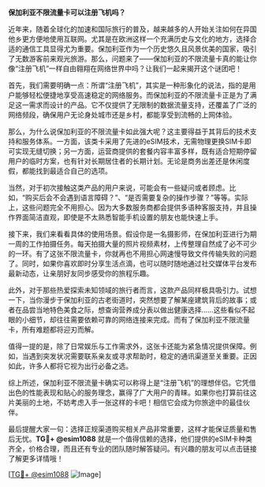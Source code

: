 **保加利亚不限流量卡可以注册飞机吗？**

近年来，随着全球化的加速和国际旅行的普及，越来越多的人开始关注如何在异国他乡更方便地使用互联网。尤其是在欧洲这样一个充满历史与文化的地方，选择合适的通信工具显得尤为重要。保加利亚作为一个历史悠久且风景优美的国家，吸引了无数游客前来观光旅游。那么，问题来了——保加利亚的不限流量卡真的能让你像“注册飞机”一样自由翱翔在网络世界中吗？让我们一起来揭开这个谜团吧！

首先，我们需要明确一点：所谓“注册飞机”，其实是一种形象化的说法，指的是用户能够轻松便捷地享受高速稳定的网络服务。而保加利亚的不限流量卡正是为了满足这一需求而设计的产品。它不仅提供了无限制的数据流量支持，还覆盖了广泛的网络频段，确保用户无论身处城市还是乡村，都能享受到流畅的上网体验。

那么，为什么说保加利亚的不限流量卡如此强大呢？这主要得益于其背后的技术支持和服务体系。一方面，该类卡采用了先进的eSIM技术，无需物理更换SIM卡即可实现无缝切换；另一方面，运营商提供的套餐内容丰富多样，既有适合短期停留用户的临时方案，也有针对长期居住者的长期计划。无论是商务出差还是休闲度假，都能找到最适合自己的选项。

当然，对于初次接触这类产品的用户来说，可能会有一些疑问或者顾虑。比如，“购买后会不会遇到语言障碍？”、“是否需要复杂的操作步骤？”等等。实际上，这些问题完全不用担心。因为大多数服务商都会提供多语种客服支持，并且操作界面简洁直观，即使是不太熟悉智能手机设置的朋友也能快速上手。

接下来，我们来看看具体的使用场景。假设你是一名摄影师，在保加利亚进行为期一周的工作拍摄任务。每天拍摄大量的照片视频素材，上传整理自然成了必不可少的一环。有了这张不限流量卡，你就再也不用担心网速慢导致文件传输失败的问题了。同时，如果你喜欢即时分享生活点滴，也可以随时随地通过社交媒体平台发布最新动态，让亲朋好友同步感受你的旅程乐趣。

此外，对于那些热爱探索未知领域的旅行者而言，这款产品同样极具吸引力。试想一下，当你漫步于保加利亚的古老街道时，突然想要了解某座建筑背后的故事；或者在品尝当地特色美食之际，想查询营养成分表以做出健康选择……这些看似不起眼的小细节，却往往需要依赖可靠的网络连接来完成。而有了保加利亚不限流量卡，所有难题都将迎刃而解。

值得一提的是，除了日常娱乐与工作需求外，这张卡还能为紧急情况提供保障。例如，当遇到突发状况需要联系亲友或寻求帮助时，稳定的通讯渠道至关重要。正因如此，许多人都将它视为出行必备之选。

综上所述，保加利亚不限流量卡确实可以称得上是“注册飞机”的理想伴侣。它凭借出色的性能表现和贴心的服务理念，赢得了广大用户的青睐。如果你也打算前往这片美丽的土地，不妨考虑入手一张这样的卡吧！相信它会成为你旅途中的最佳伙伴。

最后提醒大家一句：选择正规渠道购买相关产品非常重要，这样才能保证质量和售后无忧。**TG💪+ @esim1088** 就是一个值得信赖的选择，他们提供的eSIM卡种类齐全，价格合理，而且还有专业的团队随时解答疑问。有兴趣的朋友可以点击链接了解更多详情哦！

[[TG💪+ @esim1088](https://t.me/s/esim1088) ![Image](https://i.postimg.cc/4NQfJmqS/Snipaste-2025-05-13-00-14-12.png)]